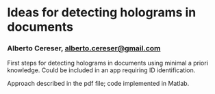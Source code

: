 # Ideas for detecting holograms in documents
### Alberto Cereser, alberto.cereser@gmail.com

First steps for detecting holograms in documents using minimal a priori knowledge. Could be included in an app requiring ID identification.

Approach described in the pdf file; code implemented in Matlab. 
